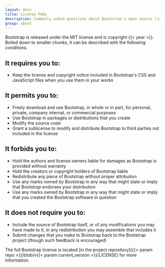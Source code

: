 ```yaml
---
layout: docs
title: License FAQs
description: Commonly asked questions about Bootstrap's open source license.
group: about
---
```


Bootstrap is released under the MIT license and is copyright {{< year >}}. Boiled down to smaller chunks, it can be described with the following conditions.

## It requires you to:

- Keep the license and copyright notice included in Bootstrap's CSS and JavaScript files when you use them in your works

## It permits you to:

- Freely download and use Bootstrap, in whole or in part, for personal, private, company internal, or commercial purposes
- Use Bootstrap in packages or distributions that you create
- Modify the source code
- Grant a sublicense to modify and distribute Bootstrap to third parties not included in the license

## It forbids you to:

- Hold the authors and license owners liable for damages as Bootstrap is provided without warranty
- Hold the creators or copyright holders of Bootstrap liable
- Redistribute any piece of Bootstrap without proper attribution
- Use any marks owned by Bootstrap in any way that might state or imply that Bootstrap endorses your distribution
- Use any marks owned by Bootstrap in any way that might state or imply that you created the Bootstrap software in question

## It does not require you to:

- Include the source of Bootstrap itself, or of any modifications you may have made to it, in any redistribution you may assemble that includes it
- Submit changes that you make to Bootstrap back to the Bootstrap project (though such feedback is encouraged)

The full Bootstrap license is located [in the project repository]({{< param repo >}}/blob/v{{< param current_version >}}/LICENSE) for more information.
